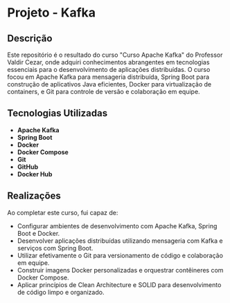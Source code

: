 # Projeto - Kafka  
## Descrição

Este repositório é o resultado do curso "Curso Apache Kafka" do Professor Valdir Cezar, onde adquiri conhecimentos abrangentes em tecnologias essenciais para o desenvolvimento de aplicações distribuídas. O curso focou em Apache Kafka para mensageria distribuída, Spring Boot para construção de aplicativos Java eficientes, Docker para virtualização de containers, e Git para controle de versão e colaboração em equipe.

## Tecnologias Utilizadas

- **Apache Kafka**
- **Spring Boot**
- **Docker**
- **Docker Compose**
- **Git**
- **GitHub**
- **Docker Hub**
  
## Realizações

Ao completar este curso, fui capaz de:

- Configurar ambientes de desenvolvimento com Apache Kafka, Spring Boot e Docker.
- Desenvolver aplicações distribuídas utilizando mensageria com Kafka e serviços com Spring Boot.
- Utilizar efetivamente o Git para versionamento de código e colaboração em equipe.
- Construir imagens Docker personalizadas e orquestrar contêineres com Docker Compose.
- Aplicar princípios de Clean Architecture e SOLID para desenvolvimento de código limpo e organizado.

